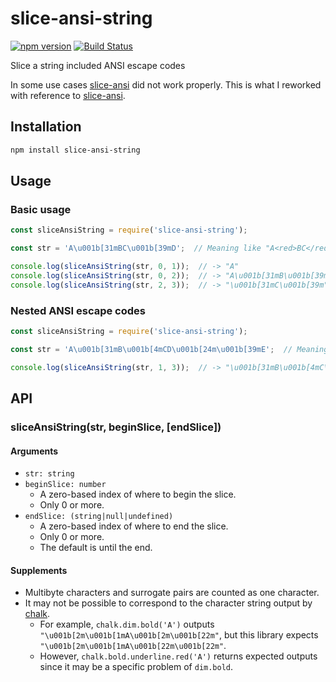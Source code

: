 # slice-ansi-string

[![npm version](https://badge.fury.io/js/slice-ansi-string.svg)](https://badge.fury.io/js/slice-ansi-string)
[![Build Status](https://travis-ci.org/kjirou/slice-ansi-string.svg?branch=master)](https://travis-ci.org/kjirou/slice-ansi-string)

Slice a string included ANSI escape codes

In some use cases [slice-ansi](https://github.com/chalk/slice-ansi) did not work properly.
This is what I reworked with reference to [slice-ansi](https://github.com/chalk/slice-ansi).


## Installation

```bash
npm install slice-ansi-string
```


## Usage
### Basic usage

```js
const sliceAnsiString = require('slice-ansi-string');

const str = 'A\u001b[31mBC\u001b[39mD';  // Meaning like "A<red>BC</red>D"

console.log(sliceAnsiString(str, 0, 1));  // -> "A"
console.log(sliceAnsiString(str, 0, 2));  // -> "A\u001b[31mB\u001b[39m", meaning like "A<red>B</red>"
console.log(sliceAnsiString(str, 2, 3));  // -> "\u001b[31mC\u001b[39m", meaning like "<red>C</red>"
```

### Nested ANSI escape codes

```js
const sliceAnsiString = require('slice-ansi-string');

const str = 'A\u001b[31mB\u001b[4mCD\u001b[24m\u001b[39mE';  // Meaning like "A<red>B<underline>CD</underline></red>E"

console.log(sliceAnsiString(str, 1, 3));  // -> "\u001b[31mB\u001b[4mC\u001b[24m\u001b[39m", meaning like "<red>B<underline>C</underline></red>"
```


## API
### sliceAnsiString(str, beginSlice, [endSlice])
#### Arguments

- `str: string`
- `beginSlice: number`
  - A zero-based index of where to begin the slice.
  - Only 0 or more.
- `endSlice: (string|null|undefined)`
  - A zero-based index of where to end the slice.
  - Only 0 or more.
  - The default is until the end.

#### Supplements

- Multibyte characters and surrogate pairs are counted as one character.
- It may not be possible to correspond to the character string output by [chalk](https://github.com/chalk/chalk).
  - For example, `chalk.dim.bold('A')` outputs `"\u001b[2m\u001b[1mA\u001b[2m\u001b[22m"`, but this library expects `"\u001b[2m\u001b[1mA\u001b[22m\u001b[22m"`.
  - However, `chalk.bold.underline.red('A')` returns expected outputs since it may be a specific problem of `dim.bold`.
